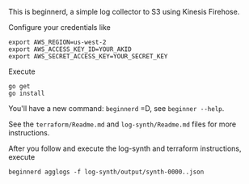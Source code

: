This is beginnerd, a simple log collector to S3 using Kinesis Firehose.

Configure your credentials like
```
export AWS_REGION=us-west-2
export AWS_ACCESS_KEY_ID=YOUR_AKID
export AWS_SECRET_ACCESS_KEY=YOUR_SECRET_KEY
```

Execute
```
go get
go install
```
You'll have a new command: ```beginnerd``` =D, see ```beginner --help```.

See the ```terraform/Readme.md``` and ```log-synth/Readme.md``` files for more instructions.

After you follow and execute the log-synth and terraform instructions, execute 
```
beginnerd agglogs -f log-synth/output/synth-0000..json
```